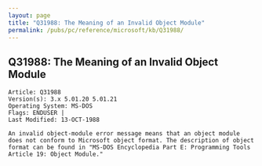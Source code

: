 ```yaml
---
layout: page
title: "Q31988: The Meaning of an Invalid Object Module"
permalink: /pubs/pc/reference/microsoft/kb/Q31988/
---
```


## Q31988: The Meaning of an Invalid Object Module

	Article: Q31988
	Version(s): 3.x 5.01.20 5.01.21
	Operating System: MS-DOS
	Flags: ENDUSER |
	Last Modified: 13-OCT-1988
	
	An invalid object-module error message means that an object module
	does not conform to Microsoft object format. The description of object
	format can be found in "MS-DOS Encyclopedia Part E: Programming Tools
	Article 19: Object Module."
